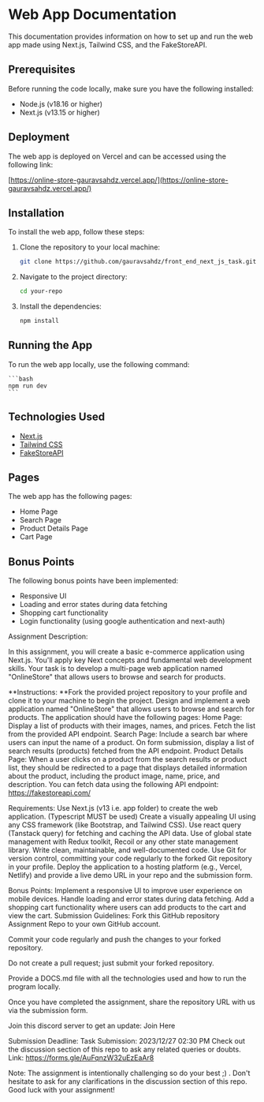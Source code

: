 # Web App Documentation

This documentation provides information on how to set up and run the web app made using Next.js, Tailwind CSS, and the FakeStoreAPI.

## Prerequisites

Before running the code locally, make sure you have the following installed:

- Node.js (v18.16 or higher)
- Next.js (v13.15 or higher)

## Deployment

The web app is deployed on Vercel and can be accessed using the following link:

[https://online-store-gauravsahdz.vercel.app/](https://online-store-gauravsahdz.vercel.app/)

## Installation

To install the web app, follow these steps:

1. Clone the repository to your local machine:

   ```bash
   git clone https://github.com/gauravsahdz/front_end_next_js_task.git
   ```

2. Navigate to the project directory:

   ```bash
   cd your-repo
   ```

3. Install the dependencies:

   ```bash
   npm install
   ```

## Running the App

To run the web app locally, use the following command:
    
    ```bash
    npm run dev
    ```

## Technologies Used

- [Next.js](https://nextjs.org/)
- [Tailwind CSS](https://tailwindcss.com/)
- [FakeStoreAPI](https://fakestoreapi.com/)

## Pages

The web app has the following pages:

- Home Page
- Search Page
- Product Details Page
- Cart Page

## Bonus Points

The following bonus points have been implemented:

- Responsive UI
- Loading and error states during data fetching
- Shopping cart functionality
- Login functionality (using google authentication and next-auth)


Assignment Description:

In this assignment, you will create a basic e-commerce application using Next.js. You'll apply key Next concepts and fundamental web development skills. Your task is to develop a multi-page web application named "OnlineStore" that allows users to browse and search for products.

**Instructions: **Fork the provided project repository to your profile and clone it to your machine to begin the project. Design and implement a web application named "OnlineStore" that allows users to browse and search for products. The application should have the following pages: Home Page: Display a list of products with their images, names, and prices. Fetch the list from the provided API endpoint. Search Page: Include a search bar where users can input the name of a product. On form submission, display a list of search results (products) fetched from the API endpoint. Product Details Page: When a user clicks on a product from the search results or product list, they should be redirected to a page that displays detailed information about the product, including the product image, name, price, and description. You can fetch data using the following API endpoint: https://fakestoreapi.com/

Requirements: Use Next.js (v13 i.e. app folder) to create the web application. (Typescript MUST be used) Create a visually appealing UI using any CSS framework (like Bootstrap, and Tailwind CSS). Use react query (Tanstack query) for fetching and caching the API data. Use of global state management with Redux toolkit, Recoil or any other state management library. Write clean, maintainable, and well-documented code. Use Git for version control, committing your code regularly to the forked Git repository in your profile. Deploy the application to a hosting platform (e.g., Vercel, Netlify) and provide a live demo URL in your repo and the submission form.

Bonus Points: Implement a responsive UI to improve user experience on mobile devices. Handle loading and error states during data fetching. Add a shopping cart functionality where users can add products to the cart and view the cart. Submission Guidelines: Fork this GitHub repository Assignment Repo to your own GitHub account.

Commit your code regularly and push the changes to your forked repository.

Do not create a pull request; just submit your forked repository.

Provide a DOCS.md file with all the technologies used and how to run the program locally.

Once you have completed the assignment, share the repository URL with us via the submission form.

Join this discord server to get an update: Join Here

Submission Deadline: Task Submission: 2023/12/27 02:30 PM Check out the discussion section of this repo to ask any related queries or doubts. Link: https://forms.gle/AuFqnzW32uEzEaAr8

Note: The assignment is intentionally challenging so do your best ;) . Don't hesitate to ask for any clarifications in the discussion section of this repo. Good luck with your assignment!
